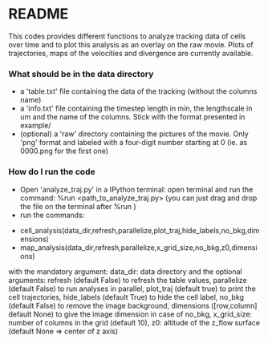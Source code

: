 # README #

This codes provides different functions to analyze tracking data of cells over time and to plot this analysis as an overlay on the raw movie. Plots of trajectories, maps of the velocities and divergence are currently available.

### What should be in the data directory ###

* a 'table.txt' file containing the data of the tracking (without the columns name)
* a 'info.txt' file containing the timestep length in min, the lengthscale in um and the name of the columns. Stick with the format presented in example/
* (optional) a 'raw' directory containing the pictures of the movie. Only 'png' format and labeled with a four-digit number starting at 0 (ie. as 0000.png for the first one)

### How do I run the code ###
* Open 'analyze_traj.py' in a IPython terminal: open terminal and run the command: %run <path_to_analyze_traj.py> (you can just drag and drop the file on the terminal after %run )
* run the commands: 
- cell_analysis(data_dir,refresh,parallelize,plot_traj,hide_labels,no_bkg,dimensions)
- map_analysis(data_dir,refresh,parallelize,x_grid_size,no_bkg,z0,dimensions)

with the mandatory argument: data_dir: data directory and the optional arguments: refresh (default False) to refresh the table values, parallelize (default False) to run analyses in parallel, plot_traj (default true) to print the cell trajectories, hide_labels (default True) to hide the cell label, no_bkg (default False) to remove the image background, dimensions ([row,column] default None) to give the image dimension in case of no_bkg, x_grid_size: number of columns in the grid (default 10), z0: altitude of the z_flow surface (default None => center of z axis)